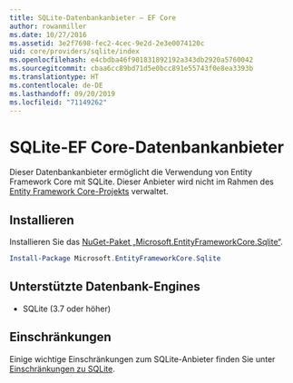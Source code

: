 ```yaml
---
title: SQLite-Datenbankanbieter – EF Core
author: rowanmiller
ms.date: 10/27/2016
ms.assetid: 3e2f7698-fec2-4cec-9e2d-2e3e0074120c
uid: core/providers/sqlite/index
ms.openlocfilehash: e4cbdba46f901831892192a343db2920a5760042
ms.sourcegitcommit: cbaa6cc89bd71d5e0bcc891e55743f0e8ea3393b
ms.translationtype: HT
ms.contentlocale: de-DE
ms.lasthandoff: 09/20/2019
ms.locfileid: "71149262"
---
```

# <a name="sqlite-ef-core-database-provider"></a>SQLite-EF Core-Datenbankanbieter

Dieser Datenbankanbieter ermöglicht die Verwendung von Entity Framework Core mit SQLite. Dieser Anbieter wird nicht im Rahmen des [Entity Framework Core-Projekts](https://github.com/aspnet/EntityFrameworkCore) verwaltet.

## <a name="install"></a>Installieren

Installieren Sie das [NuGet-Paket „Microsoft.EntityFrameworkCore.Sqlite“](https://www.nuget.org/packages/Microsoft.EntityFrameworkCore.Sqlite/).

``` powershell
Install-Package Microsoft.EntityFrameworkCore.Sqlite
```

## <a name="supported-database-engines"></a>Unterstützte Datenbank-Engines

* SQLite (3.7 oder höher)

## <a name="limitations"></a>Einschränkungen

Einige wichtige Einschränkungen zum SQLite-Anbieter finden Sie unter [Einschränkungen zu SQLite](limitations.md).

